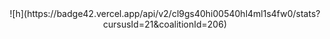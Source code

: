 <div align=center>![h](https://badge42.vercel.app/api/v2/cl9gs40hi00540hl4ml1s4fw0/stats?cursusId=21&coalitionId=206)</div>
